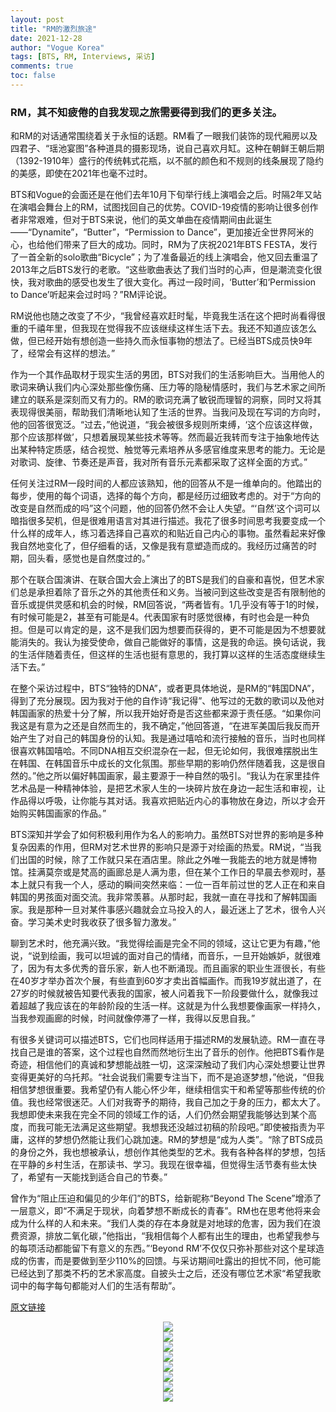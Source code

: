 ```yaml
---
layout: post
title: "RM的激烈旅途"
date: 2021-12-28
author: "Vogue Korea"
tags: [BTS, RM, Interviews, 采访]
comments: true
toc: false
---
```


### RM，其不知疲倦的自我发现之旅需要得到我们的更多关注。

和RM的对话通常围绕着关于永恒的话题。RM看了一眼我们装饰的现代厢房以及四君子、“瑶池宴图”各种道具的摄影现场，说自己喜欢月缸。这种在朝鲜王朝后期（1392-1910年）盛行的传统韩式花瓶，以不腻的颜色和不规则的线条展现了隐约的美感，即使在2021年也毫不过时。

BTS和Vogue的会面还是在他们去年10月下旬举行线上演唱会之后。时隔2年又站在演唱会舞台上的RM，试图找回自己的优势。COVID-19疫情的影响让很多创作者非常艰难，但对于BTS来说，他们的英文单曲在疫情期间由此诞生——“Dynamite”，“Butter”，“Permission to Dance”，更加接近全世界阿米的心，也给他们带来了巨大的成功。同时，RM为了庆祝2021年BTS FESTA，发行了一首全新的solo歌曲“Bicycle”；为了准备最近的线上演唱会，他又回去重温了2013年之后BTS发行的老歌。“这些歌曲表达了我们当时的心声，但是潮流变化很快，我对歌曲的感受也发生了很大变化。再过一段时间，‘Butter’和‘Permission to Dance’听起来会过时吗？”RM评论说。

RM说他也随之改变了不少，“我曾经喜欢赶时髦，毕竟我生活在这个把时尚看得很重的千禧年里，但我现在觉得我不应该继续这样生活下去。我还不知道应该怎么做，但已经开始有想创造一些持久而永恒事物的想法了。已经当BTS成员快9年了，经常会有这样的想法。”

作为一个其作品取材于现实生活的男团，BTS对我们的生活影响巨大。当用他人的歌词来确认我们内心深处那些像伤痛、压力等的隐秘情感时，我们与艺术家之间所建立的联系是深刻而又有力的。RM的歌词充满了敏锐而理智的洞察，同时又将其表现得很美丽，帮助我们清晰地认知了生活的世界。当我问及现在写词的方向时，他的回答很宽泛。“过去，”他说道，“我会被很多规则所束缚，‘这个应该这样做，那个应该那样做’，只想着展现某些技术等等。然而最近我转而专注于抽象地传达出某种特定质感，结合视觉、触觉等元素培养从多感官维度来思考的能力。无论是对歌词、旋律、节奏还是声音，我对所有音乐元素都采取了这样全面的方式。”

任何关注过RM一段时间的人都应该熟知，他的回答从不是一维单向的。他踏出的每步，使用的每个词语，选择的每个方向，都是经历过细致考虑的。对于“方向的改变是自然而成的吗”这个问题，他的回答仍然不会让人失望。“‘自然’这个词可以暗指很多契机，但是很难用语言对其进行描述。我花了很多时间思考我要变成一个什么样的成年人，练习着选择自己喜欢的和贴近自己内心的事物。虽然看起来好像我自然地变化了，但仔细看的话，又像是我有意塑造而成的。我经历过痛苦的时期，回头看，感觉也是自然度过的。”

那个在联合国演讲、在联合国大会上演出了的BTS是我们的自豪和喜悦，但艺术家们总是承担着除了音乐之外的其他责任和义务。当被问到这些改变是否有限制他的音乐或提供灵感和机会的时候，RM回答说，“两者皆有。1几乎没有等于1的时候，有时候可能是2，甚至有可能是4。代表国家有时感觉很棒，有时也会是一种负担。但是可以肯定的是，这不是我们因为想要而获得的，更不可能是因为不想要就能消失的。我认为接受使命，做自己能做好的事情，这是我的命运。换句话说，我的生活伴随着责任，但这样的生活也挺有意思的，我打算以这样的生活态度继续生活下去。”

在整个采访过程中，BTS“独特的DNA”，或者更具体地说，是RM的“韩国DNA”，得到了充分展现。因为我对于他的自作诗“我记得”、他写过的无数的歌词以及他对韩国画家的热爱十分了解，所以我开始好奇是否这些都来源于责任感。“如果你问我这是有意为之还是自然而生的，我不确定，”他回答道，“在进军美国后我反而开始产生了对自己的韩国身份的认知。我是通过嘻哈和流行接触的音乐，当时也同样很喜欢韩国嘻哈。不同DNA相互交织混杂在一起，但无论如何，我很难摆脱出生在韩国、在韩国音乐中成长的文化氛围。那些早期的影响仍然伴随着我，这是很自然的。”他之所以偏好韩国画家，最主要源于一种自然的吸引。“我认为在家里挂件艺术品是一种精神体验，是把艺术家人生的一块碎片放在身边一起生活和审视，让作品得以呼吸，让你能与其对话。我喜欢把贴近内心的事物放在身边，所以才会开始购买韩国画家的作品。”

BTS深知并学会了如何积极利用作为名人的影响力。虽然BTS对世界的影响是多种复杂因素的作用，但RM对艺术世界的影响只是源于对绘画的热爱。RM说，“当我们出国的时候，除了工作就只呆在酒店里。除此之外唯一我能去的地方就是博物馆。挂满莫奈或是梵高的画廊总是人满为患，但在某个工作日的早晨去参观时，基本上就只有我一个人，感动的瞬间突然来临：一位一百年前过世的艺人正在和来自韩国的男孩面对面交流。我非常羡慕。从那时起，我就一直在寻找和了解韩国画家。我是那种一旦对某件事感兴趣就会立马投入的人，最近迷上了艺术，很令人兴奋。学习美术史时我收获了很多智力激发。”

聊到艺术时，他充满兴致。“我觉得绘画是完全不同的领域，这让它更为有趣，”他说，“说到绘画，我可以坦诚的面对自己的情绪，而音乐，一旦开始嫉妒，就很难了，因为有太多优秀的音乐家，新人也不断涌现。而且画家的职业生涯很长，有些在40岁才举办首次个展，有些直到60岁才卖出首幅画作。而我19岁就出道了，在27岁的时候就被告知要代表我的国家，被人问着我下一阶段要做什么，就像我过着超越了我应该在的年龄阶段的生活一样。这就是为什么我想要像画家一样持久，当我参观画廊的时候，时间就像停滞了一样，我得以反思自我。”

有很多关键词可以描述BTS，它们也同样适用于描述RM的发展轨迹。RM一直在寻找自己是谁的答案，这个过程也自然而然地衍生出了音乐的创作。他把BTS看作是奇迹，相信他们的真诚和梦想能战胜一切，这深深触动了我们内心深处想要让世界变得更美好的乌托邦。“社会说我们需要专注当下，而不是追逐梦想，”他说，“但我相信梦想很重要。我希望仍有人能心怀少年，继续相信实干和希望等那些传统的价值。我也经常很迷茫。人们对我寄予的期待，我自己加之于身的压力，都太大了。我想即使未来我在完全不同的领域工作的话，人们仍然会期望我能够达到某个高度，而我可能无法满足这些期望。我想我还没越过初稿的阶段吧。”即使被指责为平庸，这样的梦想仍然能让我们心跳加速。RM的梦想是“成为人类”。“除了BTS成员的身份之外，我也想被承认，想创作其他类型的艺术。我有各种各样的梦想，包括在平静的乡村生活，在那读书、学习。我现在很幸福，但觉得生活节奏有些太快了，希望有一天能找到适合自己的节奏。”

曾作为“阻止压迫和偏见的少年们”的BTS，给新昵称“Beyond The Scene”增添了一层意义，即“不满足于现状，向着梦想不断成长的青春”。RM也在思考他将来会成为什么样的人和未来。“我们人类的存在本身就是对地球的危害，因为我们在浪费资源，排放二氧化碳，”他指出，“我相信每个人都有出生的理由，也希望我参与的每项活动都能留下有意义的东西。”‘Beyond RM’不仅仅只弥补那些对这个星球造成的伤害，而是要做到至少110%的回馈。与采访期间吐露出的担忧不同，他可能已经达到了那类不朽的艺术家高度。自披头士之后，还没有哪位艺术家“希望我歌词中的每字每句都能对人们的生活有帮助”。

[原文链接](https://www.vogue.co.kr/2021/12/21/rm%ec%9d%98-%ec%b9%98%ec%97%b4%ed%95%9c-%ec%97%ac%ec%a0%95/) 

<center>
  <img src="https://tva1.sinaimg.cn/large/008i3skNgy1gxttt3ton6j30px12wq71.jpg"> 
</center>

<center>
  <img src="https://tva1.sinaimg.cn/large/008i3skNgy1gxtttr8brcj30px12wad9.jpg"> 
</center>

<center>
  <img src="https://img.vogue.co.kr/vogue/2021/12/style_61bfef1ca5436.jpg"> 
</center>

<center>
  <img src="https://tva1.sinaimg.cn/large/008i3skNgy1gxttvp02jkj30px12w41r.jpg"> 
</center>

<center>
  <img src="https://tva1.sinaimg.cn/large/008i3skNgy1gxttw96tbej30px12wdj4.jpg"> 
</center>

<center>
  <img src="https://tva1.sinaimg.cn/large/008i3skNgy1gxttwtd222j30tt12wdoi.jpg"> 
</center>

<center>
  <img src="https://tva1.sinaimg.cn/large/008i3skNgy1gxttx8od5ej30px12wtcy.jpg"> 
</center>

<center>
  <img src="https://tva1.sinaimg.cn/large/008i3skNgy1gxttxer9l7j30px12w40x.jpg"> 
</center>
